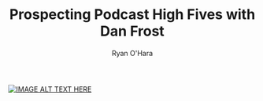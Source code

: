 ﻿---
layout: blog
title: Prospecting Podcast High Fives with Dan Frost
description: I sat down and talked with New Hampshire’s own, Dan Frost. Dan is a long time sales veteran who has prospects for well over 10+ years
coverImage: /img/powerpoint-bullshit.jpg
publishDate: Feb 22, 2018

author: Ryan O'Hara
authorProfile:  Ryan O'Hara has been an early employee at several startups helping them with marketing and prospecting tactics, including Dyn who was acquired by Oracle for $600+ million in 2016. He's had prospecting campaigns featured in Fortune, Mashable, and TheNextWeb. Ryan specializes in branding, business development, prospecting, and coaching people on how to make good digital first impressions. He also mentors two accelerators, The Iron Yard and The Alpha Loft, and hosts The Prospecting Podcast.
authorImage: /img/Ryan-OHara-Headshot.png
---


[![IMAGE ALT TEXT HERE](/img/highFivesWithDanFrost.png)](https://w.soundcloud.com/player/?url=https%3A//api.soundcloud.com/tracks/403546422&amp;color=%23ff5500&amp;auto_play=false&amp;hide_related=false&amp;show_comments=true&amp;show_user=true&amp;show_reposts=false&amp;show_teaser=true&amp;visual=true
)	
